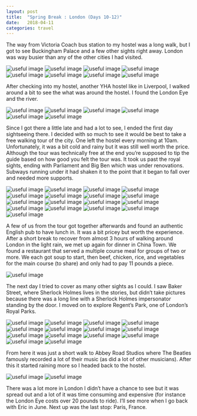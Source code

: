 ```yaml
---
layout: post
title:  "Spring Break : London (Days 10-12)"
date:   2018-04-11
categories: travel
---
```


The way from Victoria Coach bus station to my hostel was a long walk, but I got to see Buckingham Palace and a few other sights right away. London was way busier than any of the other cities I had visited.

![useful image]({{site.baseurl}}/assets/img/sb-london-1/dsc00752.jpg)
![useful image]({{site.baseurl}}/assets/img/sb-london-1/dsc00753.jpg)
![useful image]({{site.baseurl}}/assets/img/sb-london-1/dsc00754.jpg)
![useful image]({{site.baseurl}}/assets/img/sb-london-1/dsc00755.jpg)
![useful image]({{site.baseurl}}/assets/img/sb-london-1/dsc00756.jpg)
![useful image]({{site.baseurl}}/assets/img/sb-london-1/dsc00757.jpg)
![useful image]({{site.baseurl}}/assets/img/sb-london-1/dsc00758.jpg)
![useful image]({{site.baseurl}}/assets/img/sb-london-1/dsc00759.jpg)

After checking into my hostel, another YHA hostel like in Liverpool, I walked around a bit to see the what was around the hostel. I found the London Eye and the river.

![useful image]({{site.baseurl}}/assets/img/sb-london-2/dsc00760.jpg)
![useful image]({{site.baseurl}}/assets/img/sb-london-2/dsc00761.jpg)
![useful image]({{site.baseurl}}/assets/img/sb-london-2/dsc00762.jpg)
![useful image]({{site.baseurl}}/assets/img/sb-london-2/dsc00763.jpg)
![useful image]({{site.baseurl}}/assets/img/sb-london-2/dsc00764.jpg)
![useful image]({{site.baseurl}}/assets/img/sb-london-2/dsc00766.jpg)

Since I got there a little late and had a lot to see, I ended the first day sightseeing there. I decided with so much to see it would be best to take a free walking tour of the city. One left the hostel every morning at 10am. Unfortunately, it was a bit cold and rainy but it was still well worth the price. Although the tour was technically free at the end you’re supposed to tip the guide based on how good you felt the tour was. It took us past the royal sights, ending with Parliament and Big Ben which was under renovations. Subways running under it had shaken it to the point that it began to fall over and needed more supports.

![useful image]({{site.baseurl}}/assets/img/sb-london-3/dsc00767.jpg)
![useful image]({{site.baseurl}}/assets/img/sb-london-3/dsc00768.jpg)
![useful image]({{site.baseurl}}/assets/img/sb-london-3/dsc00769.jpg)
![useful image]({{site.baseurl}}/assets/img/sb-london-3/dsc00770.jpg)
![useful image]({{site.baseurl}}/assets/img/sb-london-3/dsc00771.jpg)
![useful image]({{site.baseurl}}/assets/img/sb-london-3/dsc00772.jpg)
![useful image]({{site.baseurl}}/assets/img/sb-london-3/dsc00773.jpg)
![useful image]({{site.baseurl}}/assets/img/sb-london-3/dsc00774.jpg)
![useful image]({{site.baseurl}}/assets/img/sb-london-3/dsc00775.jpg)
![useful image]({{site.baseurl}}/assets/img/sb-london-3/dsc00776.jpg)
![useful image]({{site.baseurl}}/assets/img/sb-london-3/dsc00777.jpg)
![useful image]({{site.baseurl}}/assets/img/sb-london-3/dsc00778.jpg)
![useful image]({{site.baseurl}}/assets/img/sb-london-3/dsc00779.jpg)
![useful image]({{site.baseurl}}/assets/img/sb-london-3/dsc00780.jpg)
![useful image]({{site.baseurl}}/assets/img/sb-london-3/dsc00781.jpg)
![useful image]({{site.baseurl}}/assets/img/sb-london-3/dsc00782.jpg)
![useful image]({{site.baseurl}}/assets/img/sb-london-3/dsc00783.jpg)

A few of us from the tour got together afterwards and found an authentic English pub to have lunch in. It was a bit pricey but worth the experience. After a short break to recover from almost 3 hours of walking around London in the light rain, we met up again for dinner in China Town. We found a restaurant that served a multiple course meal for groups of two or more. We each got soup to start, then beef, chicken, rice, and vegetables for the main course (to share) and only had to pay 11 pounds a piece.

![useful image]({{site.baseurl}}/assets/img/sb-london-4/dsc00785.jpg)

The next day I tried to cover as many other sights as I could. I saw Baker Street, where Sherlock Holmes lives in the stories, but didn’t take pictures because there was a long line with a Sherlock Holmes impersonator standing by the door. I moved on to explore Regent’s Park, one of London’s Royal Parks.

![useful image]({{site.baseurl}}/assets/img/sb-london-5/dsc00786.jpg)
![useful image]({{site.baseurl}}/assets/img/sb-london-5/dsc00787.jpg)
![useful image]({{site.baseurl}}/assets/img/sb-london-5/dsc00788.jpg)
![useful image]({{site.baseurl}}/assets/img/sb-london-5/dsc00789.jpg)
![useful image]({{site.baseurl}}/assets/img/sb-london-5/dsc00790.jpg)
![useful image]({{site.baseurl}}/assets/img/sb-london-5/dsc00791.jpg)
![useful image]({{site.baseurl}}/assets/img/sb-london-5/dsc00792.jpg)
![useful image]({{site.baseurl}}/assets/img/sb-london-5/dsc00793.jpg)
![useful image]({{site.baseurl}}/assets/img/sb-london-5/dsc00794.jpg)
![useful image]({{site.baseurl}}/assets/img/sb-london-5/dsc00795.jpg)
![useful image]({{site.baseurl}}/assets/img/sb-london-5/dsc00796.jpg)
![useful image]({{site.baseurl}}/assets/img/sb-london-5/dsc00797.jpg)
![useful image]({{site.baseurl}}/assets/img/sb-london-5/dsc00798.jpg)
![useful image]({{site.baseurl}}/assets/img/sb-london-5/dsc00799.jpg)

From here it was just a short walk to Abbey Road Studios where The Beatles famously recorded a lot of their music (as did a lot of other musicians). After this it started raining more so I headed back to the hostel.

![useful image]({{site.baseurl}}/assets/img/sb-london-6/dsc00800.jpg)
![useful image]({{site.baseurl}}/assets/img/sb-london-6/dsc00801.jpg)

There was a lot more in London I didn’t have a chance to see but it was spread out and a lot of it was time consuming and expensive (for instance the London Eye costs over 20 pounds to ride). I’ll see more when I go back with Eric in June. Next up was the last stop: Paris, France.